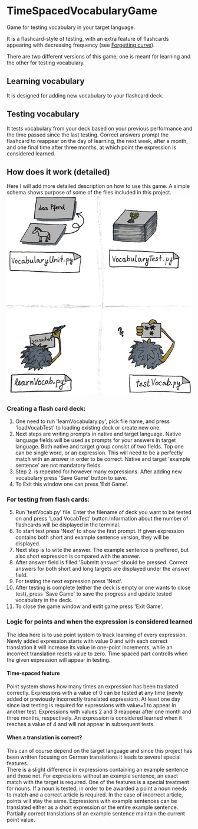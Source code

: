 # TimeSpacedVocabularyGame
Game for testing vocabulary in your target language.

It is a flashcard-style of testing, with an extra feature of flashcards appearing with decreasing frequency (see [Forgetting curve](https://en.wikipedia.org/wiki/Forgetting_curve)).

There are two different versions of this game, one is meant for learning and the other for testing vocabulary.

## Learning vocabulary
It is designed for adding new vocabulary to your flashcard deck.

## Testing vocabulary
It tests vocabulary from your deck based on your previous performance and the time passed since the last testing. 
Correct answers prompt the flashcard to reappear on the day of learning, the next week, after a month, and one final time after three months, at which point the expression is considered learned.

## How does it work (detailed)
Here I will add more detailed description on how to use this game. A simple schema shows purpose of some of the files included in this project.  
![plot](tsvg_intro_img.jpg)


### Creating a flash card deck:
1. One need to run 'learnVocabulary.py', pick file name, and press 'loadVocabTest' to loading existing deck or create new one.
2. Next steps are writing prompts in native and target language. Native language fields will be used as prompts for your answers in target language. Both native and target group consist of two fields. Top one can be single word, or an expression. This will need to be a perfectly match with an answer in order to be correct. Native and target 'example sentence' are not mandatory fields. 
3. Step 2. is repeated for however many expressions. After adding new vocabulary press 'Save Game' button to save. 
4. To Exit this window one can press 'Exit Game'.  

### For testing from flash cards:
5. Run 'testVocab.py' file. Enter the filename of deck you want to be tested on and press 'Load VocabTest' button.Information about the number of flashcards will be displayed in the terminal.
6. To start test press 'Next' to show the first prompt. If  given expression contains both short and example sentence version, they will be displayed. 
7. Next step is to wite the answer. The example sentence is preffered, but also short expression is compared with the answer.
8. After answer field is filled  'Submitt answer' should be pressed. Correct answers for both short and long targets are displayed under the answer field. 
9. For testing the next expression press 'Next'.
10. After testing is complete (either the deck is empty or one wants to close test), press 'Save Game' to save the progress and update tested vocabulary in the deck. 
11. To close the game window and extit game press 'Exit Game'.   


### Logic for points and when the expression is considered learned 
The idea here is to use point system to track learning of every expression. Newly added expression starts with value 0 and with each correct translation it will increase its value in one-point increments, while an incorrect translation resets value to zero. Time spaced part controlls when the given expression will appear in testing.  

#### Time-spaced feature
Point system shows how many times an expression has been traslated correctly.  Expressions with a value of 0 can be tested at any time (newly added or previously incorrectly translated expression). At least one day since last testing is required for expressions with value=1 to appear in another test.  Expressions with values 2 and 3 reappear after one month and three months, respectively. An expression is considered learned when it reaches a value of 4 and will not appear in subsequent tests.

#### When a translation is correct?
This can of course depend on the target language and since this project has been written focusing on German translations it leads to several special features.  
There is a slight difference in expressions containing an example sentence and those not. For expressions without an example sentence, an exact match with the target is required. One of the features is a special treatment for nouns. If a noun is tested, in order to be awarded a point a noun needs to match and a correct article is required. In the case of incorrect article, points will stay the same. Expressions with example sentences can be translated either as a short expression or the entire example sentence. Partially correct translations of an example sentence maintain the current point value.